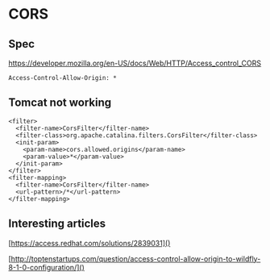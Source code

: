 # CORS

## Spec

https://developer.mozilla.org/en-US/docs/Web/HTTP/Access_control_CORS

    Access-Control-Allow-Origin: *


## Tomcat not working

	<filter>
	  <filter-name>CorsFilter</filter-name>
	  <filter-class>org.apache.catalina.filters.CorsFilter</filter-class>
	  <init-param>
	    <param-name>cors.allowed.origins</param-name>
	    <param-value>*</param-value>
	  </init-param>
	</filter>
	<filter-mapping>
	  <filter-name>CorsFilter</filter-name>
	  <url-pattern>/*</url-pattern>
	</filter-mapping>

## Interesting articles

[https://access.redhat.com/solutions/2839031]()

[http://toptenstartups.com/question/access-control-allow-origin-to-wildfly-8-1-0-configuration/]()

